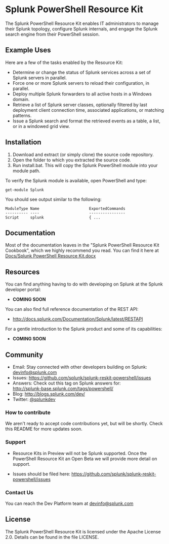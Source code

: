 # Splunk PowerShell Resource Kit

The Splunk PowerShell Resource Kit enables IT administrators to manage their 
Splunk topology, configure Splunk internals, and engage the Splunk search 
engine from their PowerShell session.  

## Example Uses

Here are a few of the tasks enabled by the Resource Kit:

* 	Determine or change the status of Splunk services across a set of Splunk 
	servers in parallel.
*	Force one or more Splunk servers to reload their configuration, in parallel.
*	Deploy multiple Splunk forwarders to all active hosts in a Windows domain.
*	Retrieve a list of Splunk server classes, optionally filtered by last 
	deployment client connection time, associated applications, or matching 
	patterns.
*	Issue a Splunk search and format the retrieved events as a table, a list, 
	or in a windowed grid view. 

## Installation

1. Download and extract (or simply clone) the source code repository.
2. Open the folder to which you extracted the source code.
3. Run install.bat.  This will copy the Splunk PowerShell module into your module path.

To verify the Splunk module is available, open PowerShell and type:

    get-module Splunk
    
You should see output similar to the following:


    ModuleType Name                      ExportedCommands                                                           
    ---------- ----                      ----------------                                                           
    Script     splunk                    { ... 

## Documentation

Most of the documentation leaves in the "Splunk PowerShell Resource Kit 
Cookbook", which we highly recommend you read. You can find it here at
[Docs/Splunk PowerShell Resource Kit.docx][1]

[1]: https://github.com/splunk/splunk-reskit-powershell/raw/master/Docs/Splunk%20PowerShell%20Resource%20Kit.docx

## Resources

You can find anything having to do with developing on Splunk at the Splunk
developer portal:

*   **COMING SOON**

You can also find full reference documentation of the REST API:

*   http://docs.splunk.com/Documentation/Splunk/latest/RESTAPI

For a gentle introduction to the Splunk product and some of its capabilities:

*   **COMING SOON**

## Community

* Email: Stay connected with other developers building on Splunk: devinfo@splunk.com
* Issues: https://github.com/splunk/splunk-reskit-powershell/issues
* Answers: Check out this tag on Splunk answers for:  
    http://splunk-base.splunk.com/tags/powershell/
* Blog:  http://blogs.splunk.com/dev/
* Twitter: [@splunkdev](http://twitter.com/splunkdev)

### How to contribute

We aren't ready to accept code contributions yet, but will be shortly.  Check 
this README for more updates soon.

### Support

* Resource Kits in Preview will not be Splunk supported.  Once the PowerShell 
Resource Kit an Open Beta we will provide more detail on support.  

* Issues should be filed here: https://github.com/splunk/splunk-reskit-powershell/issues

### Contact Us
You can reach the Dev Platform team at devinfo@splunk.com

## License

The Splunk PowerShell Resource Kit is licensed under the Apache
License 2.0. Details can be found in the file LICENSE.